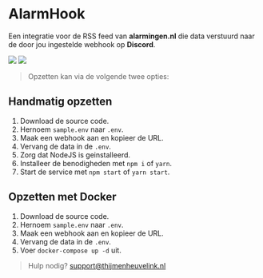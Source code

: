 
# AlarmHook

Een integratie voor de RSS feed van **alarmingen.nl** die data verstuurd naar de door jou ingestelde webhook op **Discord**.

![](https://files.thijmenheuvelink.nl/api/public/dl/HzKtVfIr/trauma.png)
![](https://files.thijmenheuvelink.nl/api/public/dl/HzKtVfIr/brand.png)

> Opzetten kan via de volgende twee opties:

## Handmatig opzetten

1. Download de source code.
2. Hernoem ` sample.env ` naar ` .env `.
3. Maak een webhook aan en kopieer de URL.
4. Vervang de data in de ` .env `.
5. Zorg dat NodeJS is geinstalleerd.
6. Installeer de benodigheden met ` npm i ` of ` yarn `.
7. Start de service met ` npm start ` of ` yarn start `.

## Opzetten met Docker

1. Download de source code.
2. Hernoem ` sample.env ` naar ` .env `.
3. Maak een webhook aan en kopieer de URL.
4. Vervang de data in de ` .env `.
5. Voer `docker-compose up -d` uit.

> Hulp nodig? [support@thijmenheuvelink.nl](mailto:support@thijmenheuvelink.nl)
